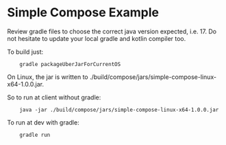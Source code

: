 # Simple Compose Example

Review gradle files to choose the correct java version expected, i.e. 17. Do not hesitate to update your local gradle and kotlin compiler too.

To build just:

        gradle packageUberJarForCurrentOS

On Linux, the jar is written to ./build/compose/jars/simple-compose-linux-x64-1.0.0.jar. 

So to run at client without gradle:

        java -jar ./build/compose/jars/simple-compose-linux-x64-1.0.0.jar

To run at dev with gradle:

        gradle run
